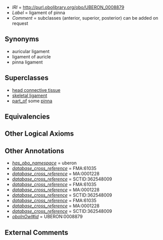  * *IRI* = http://purl.obolibrary.org/obo/UBERON_0008879
 * *Label* = ligament of pinna
 * *Comment* = subclasses (anterior, superior, posterior) can be added on request

## Synonyms

 * auricular ligament
 * ligament of auricle
 * pinna ligament

## Superclasses

 * [head connective tissue](../../UBERON/66/UBERON_0003566.md)
 * [skeletal ligament](../../UBERON/46/UBERON_0008846.md)
 * [part_of](../../BFO/50/BFO_0000050.md) some [pinna](../../UBERON/57/UBERON_0001757.md)

## Equivalencies


## Other Logical Axioms


## Other Annotations

 * *[has_obo_namespace](../../ce/oboInOwl#hasOBONamespace.md)* = uberon
 * *[database_cross_reference](../../ef/oboInOwl#hasDbXref.md)* = FMA:61035
 * *[database_cross_reference](../../ef/oboInOwl#hasDbXref.md)* = MA:0001228
 * *[database_cross_reference](../../ef/oboInOwl#hasDbXref.md)* = SCTID:362548009
 * *[database_cross_reference](../../ef/oboInOwl#hasDbXref.md)* = FMA:61035
 * *[database_cross_reference](../../ef/oboInOwl#hasDbXref.md)* = MA:0001228
 * *[database_cross_reference](../../ef/oboInOwl#hasDbXref.md)* = SCTID:362548009
 * *[database_cross_reference](../../ef/oboInOwl#hasDbXref.md)* = FMA:61035
 * *[database_cross_reference](../../ef/oboInOwl#hasDbXref.md)* = MA:0001228
 * *[database_cross_reference](../../ef/oboInOwl#hasDbXref.md)* = SCTID:362548009
 * *[oboInOwl#id](../../id/oboInOwl#id.md)* = UBERON:0008879

## External Comments

